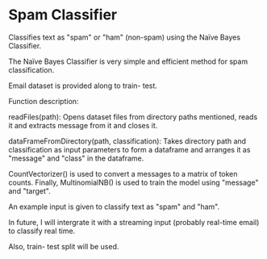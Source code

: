 # Spam Classifier

Classifies text as "spam" or "ham" (non-spam) using the Naïve Bayes Classifier. 

The Naïve Bayes Classifier is very simple and efficient method for spam classification. 

Email dataset is provided along to train- test.

 

Function description:

readFiles(path): Opens dataset files from directory paths mentioned, reads it and extracts message from it and closes it.

dataFrameFromDirectory(path, classification): Takes directory path and classification as input parameters to form a dataframe and arranges it as "message" and "class" in the dataframe.



CountVectorizer() is used to convert a messages to a matrix of token counts.
Finally, MultinomialNB() is used to train the model using "message" and "target".

An example input is given to classify text as "spam" and "ham".


In future, I will intergrate it with a streaming input (probably real-time email) to classify real time.

Also, train- test split will be used.
